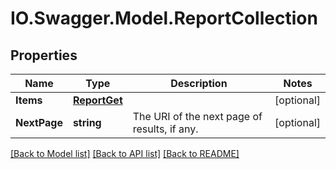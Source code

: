 # IO.Swagger.Model.ReportCollection
## Properties

Name | Type | Description | Notes
------------ | ------------- | ------------- | -------------
**Items** | [**ReportGet**](ReportGet.md) |  | [optional] 
**NextPage** | **string** | The URI of the next page of results, if any. | [optional] 

[[Back to Model list]](../README.md#documentation-for-models) [[Back to API list]](../README.md#documentation-for-api-endpoints) [[Back to README]](../README.md)

